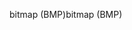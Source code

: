 <span data-ttu-id="589f8-101">bitmap (BMP)</span><span class="sxs-lookup"><span data-stu-id="589f8-101">bitmap (BMP)</span></span>